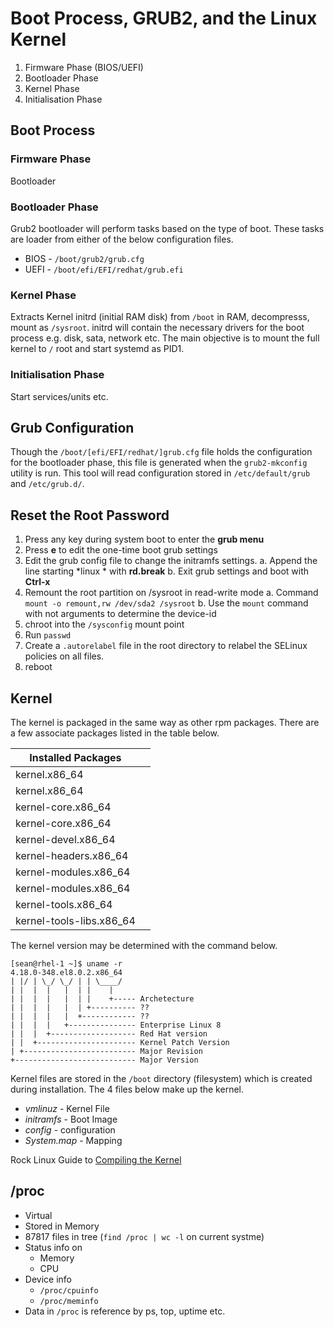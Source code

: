 # Boot Process, GRUB2, and the Linux Kernel
1. Firmware Phase (BIOS/UEFI)
2. Bootloader Phase
3. Kernel Phase
4. Initialisation Phase

## Boot Process
### Firmware Phase
Bootloader
### Bootloader Phase
Grub2 bootloader will perform tasks based on the type of boot.  These tasks are loader from either of the below configuration files.
* BIOS - `/boot/grub2/grub.cfg`
* UEFI - `/boot/efi/EFI/redhat/grub.efi`

### Kernel Phase
Extracts Kernel initrd (initial RAM disk) from `/boot` in RAM, decompresss, mount as `/sysroot`.  initrd will contain the necessary drivers for the boot process e.g. disk, sata, network etc.  The main objective is to mount the full kernel to `/` root and start systemd as PID1.

### Initialisation Phase
Start services/units etc.

## Grub Configuration
Though the `/boot/[efi/EFI/redhat/]grub.cfg` file holds the configuration for the bootloader phase, this file is generated when the `grub2-mkconfig` utility is run.  This tool will read configuration stored in `/etc/default/grub` and `/etc/grub.d/`.

## Reset the Root Password

1. Press any key during system boot to enter the __grub menu__
2. Press __e__ to edit the one-time boot grub settings
3. Edit the grub config file to change the initramfs settings.
    a. Append the line starting *linux * with __rd.break__
    b. Exit grub settings and boot with __Ctrl-x__
4. Remount the root partition on /sysroot in read-write mode
    a. Command `mount -o remount,rw /dev/sda2 /sysroot`
    b. Use the `mount` command with not arguments to determine the device-id
5. chroot into the `/sysconfig` mount point
6. Run `passwd`
6. Create a `.autorelabel` file in the root directory to relabel the SELinux policies on all files.
7. reboot

## Kernel
The kernel is packaged in the same way as other rpm packages.  There are a few associate packages listed in the table below.

|Installed Packages        | |
|--------------------------|--- |
|kernel.x86_64             | |
|kernel.x86_64             | |
|kernel-core.x86_64        | |
|kernel-core.x86_64        | |
|kernel-devel.x86_64       | |
|kernel-headers.x86_64     | |
|kernel-modules.x86_64     | |
|kernel-modules.x86_64     | |
|kernel-tools.x86_64       | |
|kernel-tools-libs.x86_64  | | 

The kernel version may be determined with the command below.
```
[sean@rhel-1 ~]$ uname -r 
4.18.0-348.el8.0.2.x86_64
| |/ | \_/ \_/ | | \____/
| |  |  |   |  | |    |
| |  |  |   |  | |    +----- Archetecture
| |  |  |   |  | +---------- ??
| |  |  |   |  +------------ ??
| |  |  |   +--------------- Enterprise Linux 8
| |  |  +------------------- Red Hat version
| |  +---------------------- Kernel Patch Version
| +------------------------- Major Revision
+--------------------------- Major Version
```
Kernel files are stored in the `/boot` directory (filesystem) which is created during installation.  The 4 files below make up the kernel.
* _vmlinuz_ - Kernel File
* _initramfs_ - Boot Image
* _config_ - configuration
* _System.map_ - Mapping

Rock Linux Guide to [Compiling the Kernel](https://docs.rockylinux.org/guides/custom-linux-kernel/)

## /proc
* Virtual
* Stored in Memory
* 87817 files in tree (`find /proc | wc -l` on current systme)
* Status info on
    * Memory
    * CPU
* Device info
    * `/proc/cpuinfo`
    * `/proc/meminfo`
* Data in `/proc` is reference by ps, top, uptime etc.

